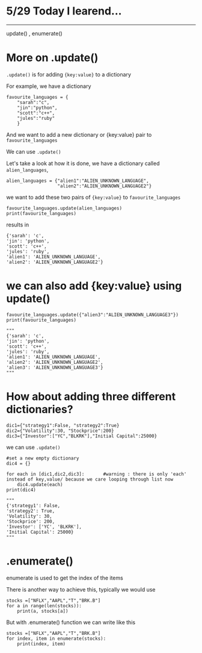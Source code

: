 # 5/29 Today I learend...
---
update() , enumerate()

# More on .update()

```.update()``` is for adding ```{key:value}``` to a dictionary

For example, we have a dictionary
```
favourite_languages = {
    "sarah":"c",
    "jin":"python",
    "scott":"c++",
    "jules":"ruby"
    } 
```
And we want to add a new dictionary or {key:value} pair to ```favourite_languages```

We can use ```.update()```

Let's take a look at how it is done, we have a dictionary called ```alien_languages```,
```
alien_languages = {"alien1":"ALIEN_UNKNOWN_LANGUAGE",
                   "alien2":"ALIEN_UNKNOWN_LANGUAGE2"}
```
we want to add these two pairs of ```{key:value}``` to ```favourite_languages```
```
favourite_languages.update(alien_languages)
print(favourite_languages)
```
results in 
```
{'sarah': 'c', 
'jin': 'python', 
'scott': 'c++', 
'jules': 'ruby', 
'alien1': 'ALIEN_UNKNOWN_LANGUAGE', 
'alien2': 'ALIEN_UNKNOWN_LANGUAGE2'}
```

# we can also add {key:value} using update()
```
favourite_languages.update({"alien3":"ALIEN_UNKNOWN_LANGUAGE3"})
print(favourite_languages)

"""
{'sarah': 'c', 
'jin': 'python', 
'scott': 'c++', 
'jules': 'ruby', 
'alien1': 'ALIEN_UNKNOWN_LANGUAGE', 
'alien2': 'ALIEN_UNKNOWN_LANGUAGE2', 
'alien3': 'ALIEN_UNKNOWN_LANGUAGE3'}
"""

```

# How about adding three different dictionaries?
```
dic1={"strategy1":False, "strategy2":True}
dic2={"Volatility":30, "Stockprice":200}
dic3={"Investor":["YC","BLKRK"],"Initial Capital":25000}
```
we can use ```.update()```
```
#set a new empty dictionary
dic4 = {}

for each in [dic1,dic2,dic3]:       #warning : there is only 'each' instead of key,value/ because we care looping through list now
    dic4.update(each)
print(dic4)

"""
{'strategy1': False, 
'strategy2': True, 
'Volatility': 30, 
'Stockprice': 200, 
'Investor': ['YC', 'BLKRK'], 
'Initial Capital': 25000}
"""

```

# .enumerate()
enumerate is used to get the index of the items

There is another way to achieve this, typically we would use

```
stocks =["NFLX","AAPL","T","BRK.B"] 
for a in range(len(stocks)):
    print(a, stocks[a])
```

But with .enumerate() function we can write like this
```
stocks =["NFLX","AAPL","T","BRK.B"] 
for index, item in enumerate(stocks):
    print(index, item)
```
